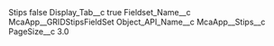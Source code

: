 <?xml version="1.0" encoding="UTF-8"?>
<CustomMetadata xmlns="http://soap.sforce.com/2006/04/metadata" xmlns:xsi="http://www.w3.org/2001/XMLSchema-instance" xmlns:xsd="http://www.w3.org/2001/XMLSchema">
    <label>Stips</label>
    <protected>false</protected>
    <values>
        <field>Display_Tab__c</field>
        <value xsi:type="xsd:boolean">true</value>
    </values>
    <values>
        <field>Fieldset_Name__c</field>
        <value xsi:type="xsd:string">McaApp__GRIDStipsFieldSet</value>
    </values>
    <values>
        <field>Object_API_Name__c</field>
        <value xsi:type="xsd:string">McaApp__Stips__c</value>
    </values>
    <values>
        <field>PageSize__c</field>
        <value xsi:type="xsd:double">3.0</value>
    </values>
</CustomMetadata>
